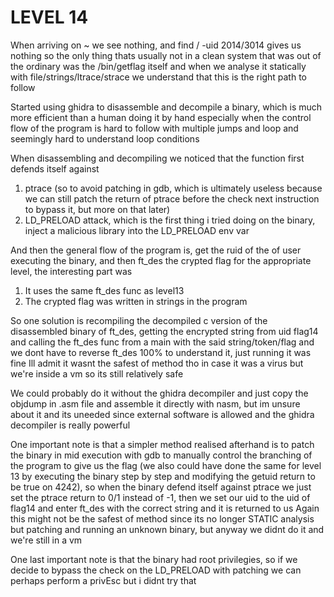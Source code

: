 # LEVEL 14

When arriving on ~ we see nothing, and find / -uid 2014/3014 gives us nothing so the only thing thats usually not in a clean system that was out of the ordinary was the /bin/getflag itself and when we analyse it statically with file/strings/ltrace/strace we understand that this is the right path to follow

Started using ghidra to disassemble and decompile a binary, which is much more efficient than a human doing it by hand especially when the control flow of the program is hard to follow with multiple jumps and loop and seemingly hard to understand loop conditions

When disassembling and decompiling we noticed that the function first defends itself against 
1. ptrace (so to avoid patching in gdb, which is ultimately useless because we can still patch the return of ptrace before the check next instruction to bypass it, but more on that later)
2. LD_PRELOAD attack, which is the first thing i tried doing on the binary, inject a malicious library into the LD_PRELOAD env var

And then the general flow of the program is, get the ruid of the of user executing the binary, and then ft_des the crypted flag for the appropriate level, the interesting part was
1. It uses the same ft_des func as level13
2. The crypted flag was written in strings in the program

So one solution is recompiling the decompiled c version of the disassembled binary of ft_des, getting the encrypted string from uid flag14 and calling the ft_des func from a main with the said string/token/flag and we dont have to reverse ft_des 100% to understand it, just running it was fine
Ill admit it wasnt the safest of method tho in case it was a virus but we're inside a vm so its still relatively safe

We could probably do it without the ghidra decompiler and just copy the objdump in .asm file and assemble it directly with nasm, but im unsure about it and its uneeded since external software is allowed and the ghidra decompiler is really powerful

One important note is that a simpler method realised afterhand is to patch the binary in mid execution with gdb to manually control the branching of the program to give us the flag (we also could have done the same for level 13 by executing the binary step by step and modifying the getuid return to be true on 4242), so when the binary defend itself against ptrace we just set the ptrace return to 0/1 instead of -1, then we set our uid to the uid of flag14 and enter ft_des with the correct string and it is returned to us
Again this might not be the safest of method since its no longer STATIC analysis but patching and running an unknown binary, but anyway we didnt do it and we're still in a vm

One last important note is that the binary had root privilegies, so if we decide to bypass the check on the LD_PRELOAD with patching we can perhaps perform a privEsc but i didnt try that
